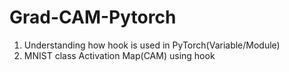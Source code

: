 # Grad-CAM-Pytorch

1. Understanding how hook is used in PyTorch(Variable/Module)
2. MNIST class Activation Map(CAM) using hook

